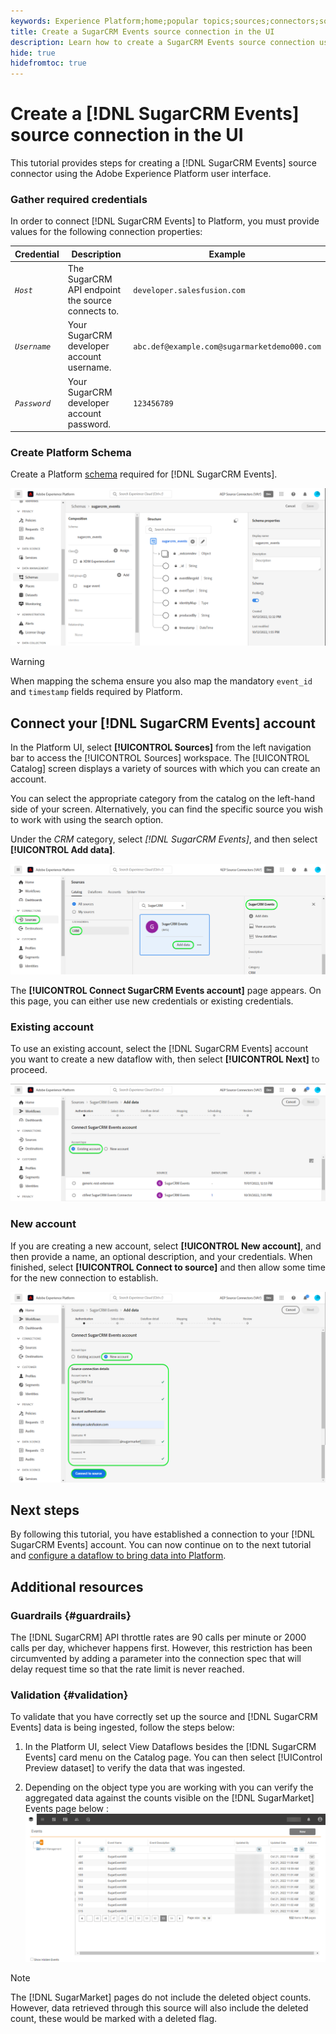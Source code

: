 ```yaml
---
keywords: Experience Platform;home;popular topics;sources;connectors;source connectors;sources sdk;sdk;SDK
title: Create a SugarCRM Events source connection in the UI 
description: Learn how to create a SugarCRM Events source connection using the Adobe Experience Platform UI.
hide: true
hidefromtoc: true
---
```

# Create a [!DNL SugarCRM Events] source connection in the UI

This tutorial provides steps for creating a [!DNL SugarCRM Events] source connector using the Adobe Experience Platform user interface.

### Gather required credentials

In order to connect [!DNL SugarCRM Events] to Platform, you must provide values for the following connection properties:

| Credential | Description | Example |
| --- | --- | --- |
| *`Host`* | The SugarCRM API endpoint the source connects to. | `developer.salesfusion.com` |
| *`Username`* | Your SugarCRM developer account username. | `abc.def@example.com@sugarmarketdemo000.com` |
| *`Password`* | Your SugarCRM developer account password. | `123456789` |

### Create Platform Schema

Create a Platform [schema](/help/xdm/schema/composition.md) required for [!DNL SugarCRM Events].

![Platform UI screenshot showing an example schema for SugarCRM Events](../../../../images/tutorials/create/sugarcrm-events/sugarcrm-schema-events.png?lang=en)

>[!WARNING]
>
>When mapping the schema ensure you also map the mandatory `event_id` and `timestamp` fields required by Platform.

## Connect your [!DNL SugarCRM Events] account

In the Platform UI, select **[!UICONTROL Sources]** from the left navigation bar to access the [!UICONTROL Sources] workspace. The [!UICONTROL Catalog] screen displays a variety of sources with which you can create an account.

You can select the appropriate category from the catalog on the left-hand side of your screen. Alternatively, you can find the specific source you wish to work with using the search option.

Under the *CRM* category, select *[!DNL SugarCRM Events]*, and then select **[!UICONTROL Add data]**.

![Platform UI screenshot for catalog with SugarCRM Events card](../../../../images/tutorials/create/sugarcrm-events/catalog-sugarcrm-events.png?lang=en)

The **[!UICONTROL Connect SugarCRM Events account]** page appears. On this page, you can either use new credentials or existing credentials.

### Existing account

To use an existing account, select the [!DNL SugarCRM Events] account you want to create a new dataflow with, then select **[!UICONTROL Next]** to proceed.

![Platform UI screenshot for Connect SugarCRM Events account with an existing account](../../../../images/tutorials/create/sugarcrm-events/existing.png?lang=en)

### New account

If you are creating a new account, select **[!UICONTROL New account]**, and then provide a name, an optional description, and your credentials. When finished, select **[!UICONTROL Connect to source]** and then allow some time for the new connection to establish.

![Platform UI screenshot for Connect SugarCRM Events account with a new account](../../../../images/tutorials/create/sugarcrm-events/new.png?lang=en)

## Next steps

By following this tutorial, you have established a connection to your [!DNL SugarCRM Events] account. You can now continue on to the next tutorial and [configure a dataflow to bring data into Platform](/help/sources/ui-tutorials/dataflow/crm.md).

## Additional resources

### Guardrails {#guardrails}

The [!DNL SugarCRM] API throttle rates are 90 calls per minute or 2000 calls per day, whichever happens first. However, this restriction has been circumvented by adding a parameter into the connection spec that will delay request time so that the rate limit is never reached.

### Validation {#validation}

To validate that you have correctly set up the source and [!DNL SugarCRM Events] data is being ingested, follow the steps below:

1. In the Platform UI, select View Dataflows besides the [!DNL SugarCRM Events] card menu on the Catalog page. You can then select [!UIControl Preview dataset] to verify the data that was ingested.

1. Depending on the object type you are working with you can verify the aggregated data against the counts visible on the [!DNL SugarMarket] Events page below : 
![Screenshot from the SugarMarket Accounts page displaying list of accounts](../../../../images/tutorials/create/sugarcrm-events/sugarmarket-events.png?lang=en)

>[!NOTE]
>
>The [!DNL SugarMarket] pages do not include the deleted object counts. However, data retrieved through this source will also include the deleted count, these would be marked with a deleted flag.